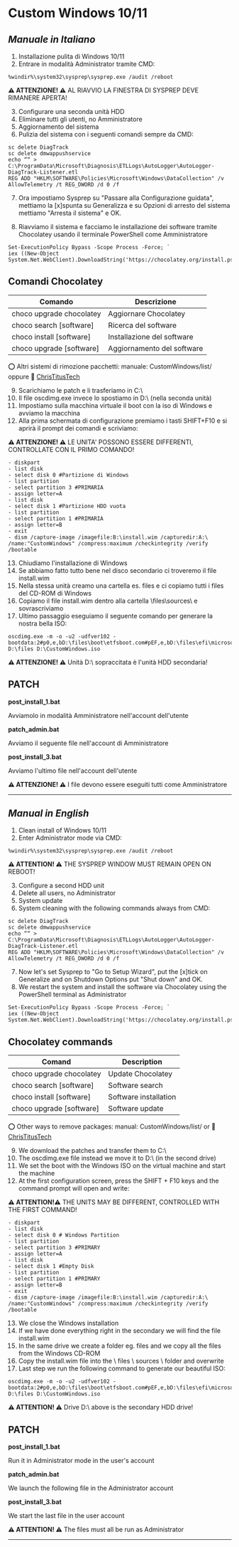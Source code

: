 # Custom Windows 10/11

## _Manuale in Italiano_

1. Installazione pulita di Windows 10/11
2. Entrare in modalità Administrator tramite CMD:

```
%windir%\system32\sysprep\sysprep.exe /audit /reboot
```

**⚠ ATTENZIONE! ⚠** AL RIAVVIO LA FINESTRA DI SYSPREP DEVE RIMANERE APERTA!

3. Configurare una seconda unità HDD 
4. Eliminare tutti gli utenti, no Amministratore
5. Aggiornamento del sistema
6. Pulizia del sistema con i seguenti comandi sempre da CMD:

```
sc delete DiagTrack
sc delete dmwappushservice
echo ““ > C:\ProgramData\Microsoft\Diagnosis\ETLLogs\AutoLogger\AutoLogger-DiagTrack-Listener.etl
REG ADD "HKLM\SOFTWARE\Policies\Microsoft\Windows\DataCollection" /v AllowTelemetry /t REG_DWORD /d 0 /f
```

7. Ora impostiamo Sysprep su "Passare alla Configurazione guidata", mettiamo la [x]spunta su Generalizza e su Opzioni di arresto del sistema mettiamo "Arresta il sistema" e OK.

8. Riavviamo il sistema e facciamo le installazione dei software tramite Chocolatey usando il terminale PowerShell come Amministratore
```
Set-ExecutionPolicy Bypass -Scope Process -Force; `
iex ((New-Object System.Net.WebClient).DownloadString('https://chocolatey.org/install.ps1'))
```

## Comandi Chocolatey
| Comando | Descrizione |
| ------ | ------ |
| choco upgrade chocolatey | Aggiornare Chocolatey |
| choco search [software] | Ricerca del software |
| choco install [software] | Installazione del software |
| choco upgrade [software] | Aggiornamento del software |

⭕ Altri sistemi di rimozione pacchetti: manuale: CustomWindows/list/ oppure 🔗 [ChrisTitusTech](https://github.com/ChrisTitusTech/winutil)

9. Scarichiamo le patch e li trasferiamo in C:\
10. Il file oscdimg.exe invece lo spostiamo in D:\ (nella seconda unità)
11. Impostiamo sulla macchina virtuale il boot con la iso di Windows e avviamo la macchina
12. Alla prima schermata di configurazione premiamo i tasti SHIFT+F10 e si aprirà il prompt dei comandi e scriviamo:

**⚠ ATTENZIONE! ⚠** LE UNITA' POSSONO ESSERE DIFFERENTI, CONTROLLATE CON IL PRIMO COMANDO!

```
- diskpart
- list disk
- select disk 0 #Partizione di Windows
- list partition
- select partition 3 #PRIMARIA
- assign letter=A
- list disk
- select disk 1 #Partizione HDD vuota
- list partition
- select partition 1 #PRIMARIA
- assign letter=B
- exit
- dism /capture-image /imagefile:B:\install.wim /capturedir:A:\ /name:"CustomWindows" /compress:maximum /checkintegrity /verify /bootable
```

13. Chiudiamo l'installazione di Windows
14. Se abbiamo fatto tutto bene nel disco secondario ci troveremo il file install.wim
15. Nella stessa unità creamo una cartella es. files e ci copiamo tutti i files del CD-ROM di Windows
16. Copiamo il file install.wim dentro alla cartella \files\sources\ e sovrascriviamo
17. Ultimo passaggio eseguiamo il seguente comando per generare la nostra bella ISO:

```
oscdimg.exe -m -o -u2 -udfver102 -bootdata:2#p0,e,bD:\files\boot\etfsboot.com#pEF,e,bD:\files\efi\microsoft\boot\efisys.bin D:\files D:\CustomWindows.iso
```

**⚠ ATTENZIONE! ⚠** Unità D:\ sopraccitata è l'unità HDD secondaria!


## PATCH
**post_install_1.bat**

Avviamolo in modalità Amministratore nell'account dell'utente

**patch_admin.bat**

Avviamo il seguente file nell'account di Amministratore

**post_install_3.bat**

Avviamo l'ultimo file nell'account dell'utente

**⚠ ATTENZIONE! ⚠** I file  devono essere eseguiti tutti come Amministratore

---

## _Manual in English_

1. Clean install of Windows 10/11
2. Enter Administrator mode via CMD:

```
%windir%\system32\sysprep\sysprep.exe /audit /reboot
```

**⚠ ATTENTION! ⚠** THE SYSPREP WINDOW MUST REMAIN OPEN ON REBOOT!

3. Configure a second HDD unit
4. Delete all users, no Administrator
5. System update
6. System cleaning with the following commands always from CMD:

```
sc delete DiagTrack
sc delete dmwappushservice
echo ““ > C:\ProgramData\Microsoft\Diagnosis\ETLLogs\AutoLogger\AutoLogger-DiagTrack-Listener.etl
REG ADD "HKLM\SOFTWARE\Policies\Microsoft\Windows\DataCollection" /v AllowTelemetry /t REG_DWORD /d 0 /f
```

7. Now let's set Sysprep to "Go to Setup Wizard", put the [x]tick on Generalize and on Shutdown Options put "Shut down" and OK.
8. We restart the system and install the software via Chocolatey using the PowerShell terminal as Administrator
```
Set-ExecutionPolicy Bypass -Scope Process -Force; `
iex ((New-Object System.Net.WebClient).DownloadString('https://chocolatey.org/install.ps1'))
```

## Chocolatey commands
| Comand | Description |
| ------ | ------ |
| choco upgrade chocolatey | Update Chocolatey |
| choco search [software] | Software search |
| choco install [software] | Software installation |
| choco upgrade [software] | Software update |

⭕ Other ways to remove packages: manual: CustomWindows/list/ or 🔗 [ChrisTitusTech](https://github.com/ChrisTitusTech/winutil)

9. We download the patches and transfer them to C:\
10. The oscdimg.exe file instead we move it to D:\ (in the second drive)
11. We set the boot with the Windows ISO on the virtual machine and start the machine
12. At the first configuration screen, press the SHIFT + F10 keys and the command prompt will open and write:

**⚠ ATTENTION!⚠** THE UNITS MAY BE DIFFERENT, CONTROLLED WITH THE FIRST COMMAND!

```
- diskpart
- list disk
- select disk 0 # Windows Partition
- list partition
- select partition 3 #PRIMARY
- assign letter=A
- list disk
- select disk 1 #Empty Disk
- list partition
- select partition 1 #PRIMARY
- assign letter=B
- exit
- dism /capture-image /imagefile:B:\install.wim /capturedir:A:\ /name:"CustomWindows" /compress:maximum /checkintegrity /verify /bootable
```

13. We close the Windows installation
14. If we have done everything right in the secondary we will find the file install.wim
15. In the same drive we create a folder eg. files and we copy all the files from the Windows CD-ROM
16. Copy the install.wim file into the \ files \ sources \ folder and overwrite
17. Last step we run the following command to generate our beautiful ISO:

```
oscdimg.exe -m -o -u2 -udfver102 -bootdata:2#p0,e,bD:\files\boot\etfsboot.com#pEF,e,bD:\files\efi\microsoft\boot\efisys.bin D:\files D:\CustomWindows.iso
```

**⚠ ATTENTION! ⚠** Drive D:\ above is the secondary HDD drive!



## PATCH
**post_install_1.bat**

Run it in Administrator mode in the user's account

**patch_admin.bat**

We launch the following file in the Administrator account

**post_install_3.bat**

We start the last file in the user account

**⚠ ATTENTION! ⚠** The files must all be run as Administrator

---
